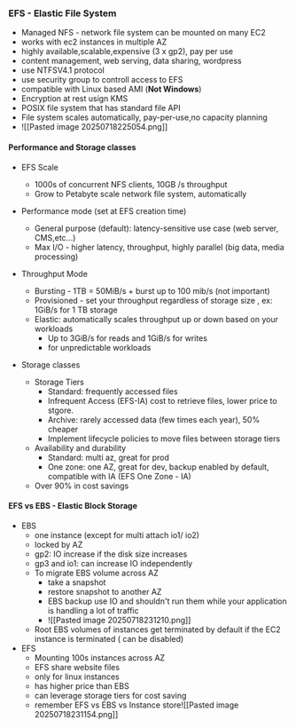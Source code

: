 ### EFS - Elastic File System
- Managed NFS - network file system can be mounted on many EC2
- works with ec2 instances in multiple AZ
- highly available,scalable,expensive (3 x gp2), pay per use
- content management, web serving, data sharing, wordpress
- use NTFSV4.1 protocol
- use security group to controll access to EFS
- compatible with Linux based AMI (**Not Windows**)
- Encryption at rest usign KMS
- POSIX file system that has standard file API
- File system scales automatically, pay-per-use,no capacity planning
- ![[Pasted image 20250718225054.png]]

#### Performance and Storage classes
- EFS Scale
	- 1000s of concurrent NFS clients, 10GB /s throughput
	- Grow to Petabyte scale network file system, automatically
- Performance mode (set at EFS creation time)
	- General purpose (default): latency-sensitive use case (web server, CMS,etc...)
	- Max I/O - higher latency, throughput, highly parallel (big data, media processing)
- Throughput Mode
	- Bursting - 1TB = 50MiB/s + burst up to 100 mib/s (not important)
	- Provisioned - set your throughput regardless of storage size , ex: 1GiB/s for 1 TB storage
	- Elastic: automatically scales throughput up or down based on your workloads
		- Up to 3GiB/s for reads and 1GiB/s for writes
		- for unpredictable workloads

- Storage classes
	- Storage Tiers
		- Standard: frequently accessed files
		- Infrequent Access (EFS-IA) cost to retrieve files, lower price to stgore.
		- Archive: rarely accessed data (few times each year), 50% cheaper
		- Implement lifecycle policies to move files between storage tiers
	- Availability and durability
		- Standard: multi az, great for prod
		- One zone: one AZ, great for dev, backup enabled by default, compatible with IA (EFS One Zone - IA)
	- Over 90% in cost savings

#### EFS vs EBS - Elastic Block Storage

- EBS
	- one instance (except for multi attach io1/ io2)
	- locked by AZ
	- gp2: IO increase if the disk size increases
	- gp3 and io1: can increase IO independently
	- To migrate EBS volume across AZ
		- take a snapshot
		- restore snapshot to another AZ
		- EBS backup use IO and shouldn't run them while your application is handling a lot of traffic
		- ![[Pasted image 20250718231210.png]]
	- Root EBS volumes of instances get terminated by default if the EC2 instance is terminated ( can be disabled)
- EFS
	- Mounting 100s instances across AZ
	- EFS share website files
	- only for linux instances
	- has higher price than EBS
	- can leverage storage tiers for cost saving
	- remember EFS vs EBS vs Instance store![[Pasted image 20250718231154.png]]